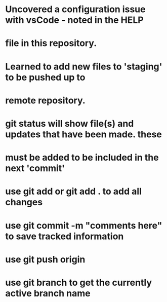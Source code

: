 # Uncovered a configuration issue with vsCode - noted in the HELP
# file in this repository.
# Learned to add new files to 'staging' to be pushed up to 
# remote repository.
#
# git status will show file(s) and updates that have been made.  these
# must be added to be included in the next 'commit'
#
# use git add <filename> or git add . to add all changes
# use git commit -m "comments here" to save tracked information
# use git push origin <branch name>
#       use git branch to get the currently active branch name
